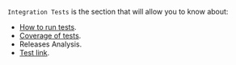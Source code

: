 
`Integration Tests` is the section that will allow you to know about:
 - [How to run tests](https://github.com/wazuh/wazuh-qa/wiki/Integration-Tests-Parameters-guide).
 - [Coverage of tests](https://github.com/wazuh/wazuh-qa/wiki/Coverage).
 - Releases Analysis.
 - [Test link](https://github.com/wazuh/wazuh-qa/wiki/Parameters-guide).

